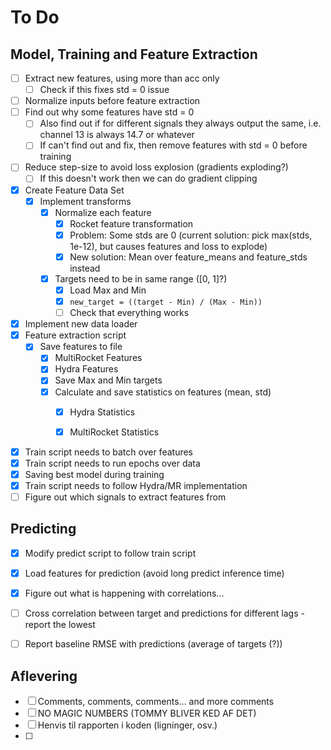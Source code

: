 # To Do

## Model, Training and Feature Extraction
- [ ] Extract new features, using more than acc only
  - [ ] Check if this fixes std = 0 issue
- [ ] Normalize inputs before feature extraction
- [ ] Find out why some features have std = 0
  - [ ] Also find out if for different signals they always output the same, i.e. channel 13 is always 14.7 or whatever
  - [ ] If can't find out and fix, then remove features with std = 0 before training
- [ ] Reduce step-size to avoid loss explosion (gradients exploding?)
  - [ ] If this doesn't work then we can do gradient clipping
- [X] Create Feature Data Set
  - [x] Implement transforms
    - [x] Normalize each feature
      - [x] Rocket feature transformation
      - [X] Problem: Some stds are 0 (current solution: pick max(stds, 1e-12), but causes features and loss to explode)
      - [x] New solution: Mean over feature_means and feature_stds instead
    - [x] Targets need to be in same range ([0, 1]?)
      - [x] Load Max and Min
      - [x] ```new_target = ((target - Min) / (Max - Min))```
      - [ ] Check that everything works
- [X] Implement new data loader
- [x] Feature extraction script
  - [x] Save features to file
    - [x] MultiRocket Features
    - [x] Hydra Features
    - [x] Save Max and Min targets
    - [x] Calculate and save statistics on features (mean, std)
      - [x] Hydra Statistics
      - [x] MultiRocket Statistics

 
- [x] Train script needs to batch over features
- [x] Train script needs to run epochs over data
- [x] Saving best model during training
- [x] Train script needs to follow Hydra/MR implementation
- [ ] Figure out which signals to extract features from
  
## Predicting
- [x] Modify predict script to follow train script
- [x] Load features for prediction (avoid long predict inference time)
- [x] Figure out what is happening with correlations...
- [ ] Cross correlation between target and predictions for different lags - report the lowest
- [ ] Report baseline RMSE with predictions (average of targets (?))


## Aflevering
- [ ] Comments, comments, comments... and more comments
- [ ] NO MAGIC NUMBERS (TOMMY BLIVER KED AF DET)
- [ ] Henvis til rapporten i koden (ligninger, osv.)
- [ ] 